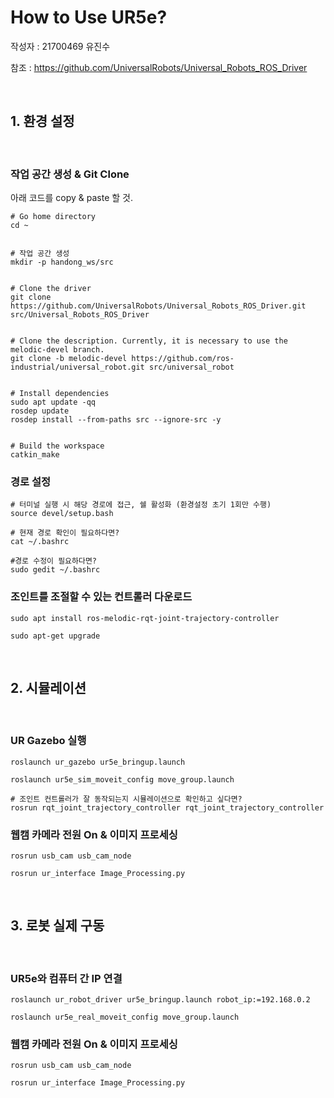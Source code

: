 # How to Use UR5e?

작성자 : 21700469 유진수

참조 : https://github.com/UniversalRobots/Universal_Robots_ROS_Driver

<br>

## 1. 환경 설정

<br>

### 작업 공간 생성 & Git Clone

아래 코드를 copy & paste 할 것.

```
# Go home directory
cd ~ 


# 작업 공간 생성
mkdir -p handong_ws/src


# Clone the driver
git clone https://github.com/UniversalRobots/Universal_Robots_ROS_Driver.git src/Universal_Robots_ROS_Driver


# Clone the description. Currently, it is necessary to use the melodic-devel branch.
git clone -b melodic-devel https://github.com/ros-industrial/universal_robot.git src/universal_robot


# Install dependencies
sudo apt update -qq
rosdep update
rosdep install --from-paths src --ignore-src -y


# Build the workspace
catkin_make
```

### 경로 설정
```
# 터미널 실행 시 해당 경로에 접근, 쉘 활성화 (환경설정 초기 1회만 수행)
source devel/setup.bash 

# 현재 경로 확인이 필요하다면?
cat ~/.bashrc

#경로 수정이 필요하다면?
sudo gedit ~/.bashrc 
```

### 조인트를 조절할 수 있는 컨트롤러 다운로드
```
sudo apt install ros-melodic-rqt-joint-trajectory-controller 

sudo apt-get upgrade
```

<br>

## 2. 시뮬레이션

<br>

### UR Gazebo 실행
```
roslaunch ur_gazebo ur5e_bringup.launch

roslaunch ur5e_sim_moveit_config move_group.launch

# 조인트 컨트롤러가 잘 동작되는지 시뮬레이션으로 확인하고 싶다면?
rosrun rqt_joint_trajectory_controller rqt_joint_trajectory_controller 
```




### 웹캠 카메라 전원 On & 이미지 프로세싱
```
rosrun usb_cam usb_cam_node

rosrun ur_interface Image_Processing.py
```

<br>

## 3. 로봇 실제 구동

<br>

### UR5e와 컴퓨터 간 IP 연결
```
roslaunch ur_robot_driver ur5e_bringup.launch robot_ip:=192.168.0.2

roslaunch ur5e_real_moveit_config move_group.launch
```

### 웹캠 카메라 전원 On & 이미지 프로세싱
```
rosrun usb_cam usb_cam_node

rosrun ur_interface Image_Processing.py
```


